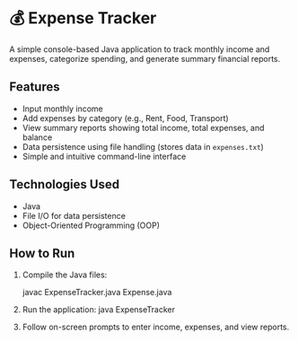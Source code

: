 # 💰 Expense Tracker

A simple console-based Java application to track monthly income and expenses, categorize spending, and generate summary financial reports.

## Features

- Input monthly income
- Add expenses by category (e.g., Rent, Food, Transport)
- View summary reports showing total income, total expenses, and balance
- Data persistence using file handling (stores data in `expenses.txt`)
- Simple and intuitive command-line interface

## Technologies Used

- Java
- File I/O for data persistence
- Object-Oriented Programming (OOP)

## How to Run

1. Compile the Java files:
   
   javac ExpenseTracker.java Expense.java
   
2. Run the application:
java ExpenseTracker

3. Follow on-screen prompts to enter income, expenses, and view reports.
